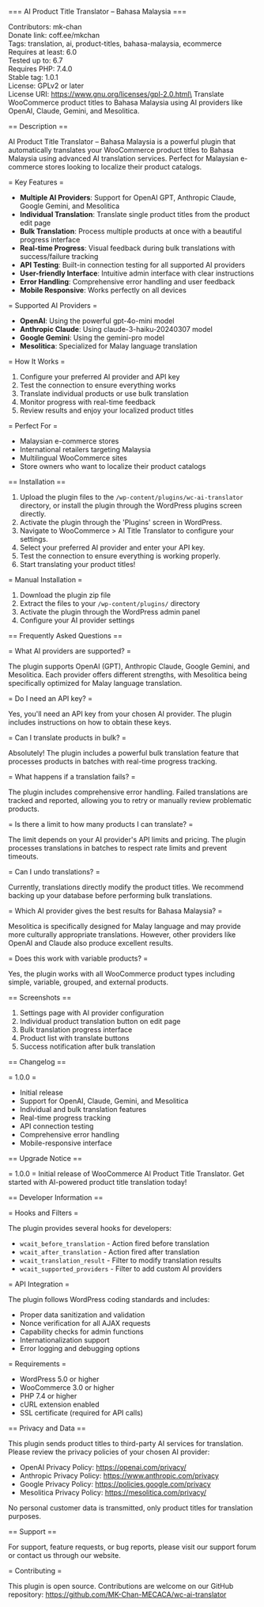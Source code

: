 === AI Product Title Translator – Bahasa Malaysia ===

Contributors: mk-chan\
Donate link: coff.ee/mkchan\
Tags: translation, ai, product-titles, bahasa-malaysia, ecommerce\
Requires at least: 6.0\
Tested up to: 6.7\
Requires PHP: 7.4.0\
Stable tag: 1.0.1\
License: GPLv2 or later\
License URI: https://www.gnu.org/licenses/gpl-2.0.html\
Translate WooCommerce product titles to Bahasa Malaysia using AI providers like OpenAI, Claude, Gemini, and Mesolitica.

== Description ==

AI Product Title Translator – Bahasa Malaysia is a powerful plugin that automatically translates your WooCommerce product titles to Bahasa Malaysia using advanced AI translation services. Perfect for Malaysian e-commerce stores looking to localize their product catalogs.

= Key Features =

* **Multiple AI Providers**: Support for OpenAI GPT, Anthropic Claude, Google Gemini, and Mesolitica
* **Individual Translation**: Translate single product titles from the product edit page
* **Bulk Translation**: Process multiple products at once with a beautiful progress interface
* **Real-time Progress**: Visual feedback during bulk translations with success/failure tracking
* **API Testing**: Built-in connection testing for all supported AI providers
* **User-friendly Interface**: Intuitive admin interface with clear instructions
* **Error Handling**: Comprehensive error handling and user feedback
* **Mobile Responsive**: Works perfectly on all devices

= Supported AI Providers =

* **OpenAI**: Using the powerful gpt-4o-mini model
* **Anthropic Claude**: Using claude-3-haiku-20240307 model
* **Google Gemini**: Using the gemini-pro model
* **Mesolitica**: Specialized for Malay language translation

= How It Works =

1. Configure your preferred AI provider and API key
2. Test the connection to ensure everything works
3. Translate individual products or use bulk translation
4. Monitor progress with real-time feedback
5. Review results and enjoy your localized product titles

= Perfect For =

* Malaysian e-commerce stores
* International retailers targeting Malaysia
* Multilingual WooCommerce sites
* Store owners who want to localize their product catalogs

== Installation ==

1. Upload the plugin files to the `/wp-content/plugins/wc-ai-translator` directory, or install the plugin through the WordPress plugins screen directly.
2. Activate the plugin through the 'Plugins' screen in WordPress.
3. Navigate to WooCommerce > AI Title Translator to configure your settings.
4. Select your preferred AI provider and enter your API key.
5. Test the connection to ensure everything is working properly.
6. Start translating your product titles!

= Manual Installation =

1. Download the plugin zip file
2. Extract the files to your `/wp-content/plugins/` directory
3. Activate the plugin through the WordPress admin panel
4. Configure your AI provider settings

== Frequently Asked Questions ==

= What AI providers are supported? =

The plugin supports OpenAI (GPT), Anthropic Claude, Google Gemini, and Mesolitica. Each provider offers different strengths, with Mesolitica being specifically optimized for Malay language translation.

= Do I need an API key? =

Yes, you'll need an API key from your chosen AI provider. The plugin includes instructions on how to obtain these keys.

= Can I translate products in bulk? =

Absolutely! The plugin includes a powerful bulk translation feature that processes products in batches with real-time progress tracking.

= What happens if a translation fails? =

The plugin includes comprehensive error handling. Failed translations are tracked and reported, allowing you to retry or manually review problematic products.

= Is there a limit to how many products I can translate? =

The limit depends on your AI provider's API limits and pricing. The plugin processes translations in batches to respect rate limits and prevent timeouts.

= Can I undo translations? =

Currently, translations directly modify the product titles. We recommend backing up your database before performing bulk translations.

= Which AI provider gives the best results for Bahasa Malaysia? =

Mesolitica is specifically designed for Malay language and may provide more culturally appropriate translations. However, other providers like OpenAI and Claude also produce excellent results.

= Does this work with variable products? =

Yes, the plugin works with all WooCommerce product types including simple, variable, grouped, and external products.

== Screenshots ==

1. Settings page with AI provider configuration
2. Individual product translation button on edit page
3. Bulk translation progress interface
4. Product list with translate buttons
5. Success notification after bulk translation

== Changelog ==

= 1.0.0 =
* Initial release
* Support for OpenAI, Claude, Gemini, and Mesolitica
* Individual and bulk translation features
* Real-time progress tracking
* API connection testing
* Comprehensive error handling
* Mobile-responsive interface

== Upgrade Notice ==

= 1.0.0 =
Initial release of WooCommerce AI Product Title Translator. Get started with AI-powered product title translation today!

== Developer Information ==

= Hooks and Filters =

The plugin provides several hooks for developers:

* `wcait_before_translation` - Action fired before translation
* `wcait_after_translation` - Action fired after translation
* `wcait_translation_result` - Filter to modify translation results
* `wcait_supported_providers` - Filter to add custom AI providers

= API Integration =

The plugin follows WordPress coding standards and includes:

* Proper data sanitization and validation
* Nonce verification for all AJAX requests
* Capability checks for admin functions
* Internationalization support
* Error logging and debugging options

= Requirements =

* WordPress 5.0 or higher
* WooCommerce 3.0 or higher
* PHP 7.4 or higher
* cURL extension enabled
* SSL certificate (required for API calls)

== Privacy and Data ==

This plugin sends product titles to third-party AI services for translation. Please review the privacy policies of your chosen AI provider:

* OpenAI Privacy Policy: https://openai.com/privacy/
* Anthropic Privacy Policy: https://www.anthropic.com/privacy
* Google Privacy Policy: https://policies.google.com/privacy
* Mesolitica Privacy Policy: https://mesolitica.com/privacy/

No personal customer data is transmitted, only product titles for translation purposes.

== Support ==

For support, feature requests, or bug reports, please visit our support forum or contact us through our website.

= Contributing =

This plugin is open source. Contributions are welcome on our GitHub repository: https://github.com/MK-Chan-MECACA/wc-ai-translator
